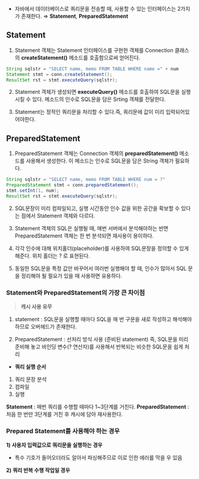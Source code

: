 - 자바에서 데이터베이스로 쿼리문을 전송할 때, 사용할 수 있는 인터페이스는 2가지가 존재한다.
⇒ **Statement**, **PreparedStatement**

## Statement

1) Statement 객체는 Statement 인터페이스를 구현한 객체를 Connection 클래스의 **createStatement()** 메소드를 호출함으로써 얻어진다.

```java
String sqlstr = "SELECT name, memo FROM TABLE WHERE name =" + num
Statement stmt = conn.createStatement();
ResultSet rst = stmt.executeQuery(sqlstr);
```

2) Statement 객체가 생성되면 **executeQuery()** 메소드를 호출하여 SQL문을 실행시킬 수 있다.
메소드의 인수로 SQL문을 담은 Srting 객체를 전달한다.

3) Statement는 정적인 쿼리문을 처리할 수 있다.즉, 쿼리문에 값이 미리 입력되어있어야한다.

## PreparedStatement

1) PreparedStatement 객체는 Connection 객체의 **preparedStatement()** 메소드를 사용해서 생성한다. 
이 메소드는 인수로 SQL문을 담은 String 객체가 필요하다.

```java
String sqlstr = "SELECT name, memo FROM TABLE WHERE num = ?"
PreparedStatement stmt = conn.preparedStatement();
stmt.setInt(1, num);
ResultSet rst = stmt.executeQuery(sqlstr);
```

2) SQL문장이 미리 컴파일되고, 실행 시간동안 인수 값을 위한 공간을 확보할 수 있다는 점에서 Statement 객체와 다르다.

3) Statement 객체의 SQL은 실행될 때, 매번 서버에서 분석해야하는 반면 PreparedStatement 객체는 한 번 분석되면 재사용이 용이하다.

4) 각각 인수에 대해 위치홀더(placeholder)를 사용하여 SQL문장을 정의할 수 있게 해준다.
위치 홀더는 ? 로 표현된다.

5) 동일한 SQL문을 특정 값만 바꾸어서 여러번 실행해야 할 때, 인수가 많아서 SQL 문을 정리해야 될 필요가 있을 때 사용하면 유용하다.

### Statement와 PreparedStatement의 가장 큰 차이점

> **캐시 사용 유무**
> 

1) statement : SQL문을 실행할 때마다 SQL을 매 번 구문을 새로 작성하고 해석해야하므로 오버헤드가 존재한다.

2) PreparedStatement : 선처리 방식 사용 (준비된 statement) 즉, SQL문을 미리 준비해 놓고 바인딩 변수(? 연산자)를 사용해서 반복되는 비슷한 SQL문을 쉽게 처리

- **쿼리 실행 순서**
1. 쿼리 문장 분석
2. 컴파일
3. 실행

**Statement** : 매번 쿼리를 수행할 때마다 1~3단계를 거친다.
**PreparedStatement** : 처음 한 번만 3단계를 거친 후 캐시에 담아 재사용한다.

### Prepared Statement를 사용해야 하는 경우

**1) 사용자 입력값으로 쿼리문을 실행하는 경우**

- 특수 기호가 들어오더라도 알아서 파싱해주므로 이로 인한 에러를 막을 우 있음

**2) 쿼리 반복 수행 작업일 경우**
